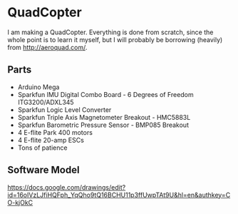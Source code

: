 QuadCopter
==========

I am making a QuadCopter. Everything is done from scratch, since the whole point is to learn it myself, but I will probably be borrowing (heavily) from http://aeroquad.com/.

Parts
-----

* Arduino Mega
* Sparkfun IMU Digital Combo Board - 6 Degrees of Freedom ITG3200/ADXL345
* Sparkfun Logic Level Converter
* Sparkfun Triple Axis Magnetometer Breakout - HMC5883L
* Sparkfun Barometric Pressure Sensor - BMP085 Breakout
* 4 E-flite Park 400 motors
* 4 E-flite 20-amp ESCs
* Tons of patience

Software Model
--------------

https://docs.google.com/drawings/edit?id=16oIVzLJfiHQFph_YqQho9tQ16BCHU11p3ffUwpTAt9U&hl=en&authkey=CO-kjOkC
